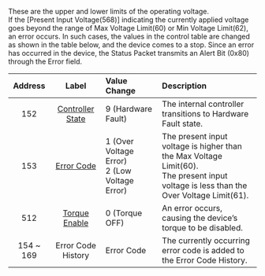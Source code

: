 These are the upper and lower limits of the operating voltage.  
If the [Present Input Voltage(568)] indicating the currently applied voltage goes beyond the range of Max Voltage Limit(60) or Min Voltage Limit(62), an error occurs. In such cases, the values in the control table are changed as shown in the table below, and the device comes to a stop. Since an error has occurred in the device, the Status Packet transmits an Alert Bit (0x80) through the Error field.


| Address   | Label                | Value Change                                        | Description                                                                             |
|:---------:|:--------------------:|:----------------------------------------------------|:----------------------------------------------------------------------------------------|
| 152       | [Controller State]      | 9 (Hardware Fault)                                  | The internal controller transitions to Hardware Fault state.                            |
| 153       | [Error Code]         | 1 (Over Voltage Error)<br />2 (Low Voltage Error)   | The present input voltage is higher than the Max Voltage Limit(60).<br />The present input voltage is less than the Over Voltage Limit(61). |
| 512       | [Torque Enable]      | 0 (Torque OFF)                                      | An error occurs, causing the device’s torque to be disabled.                            |
| 154 ~ 169 | Error Code History   | Error Code                                          | The currently occurring error code is added to the Error Code History.                  |

[Controller State]: #controller-state152
[Error Code]: #error-code153
[Torque Enable]: #torque-enable512
